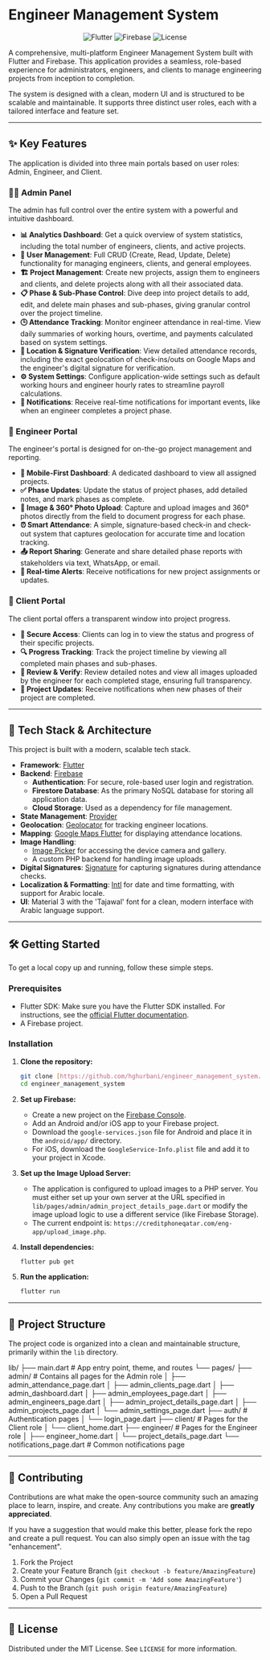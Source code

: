# Engineer Management System

<p align="center">
  <img alt="Flutter" src="https://img.shields.io/badge/Flutter-02569B?style=for-the-badge&logo=flutter&logoColor=white">
  <img alt="Firebase" src="https://img.shields.io/badge/Firebase-FFCA28?style=for-the-badge&logo=firebase&logoColor=black">
  <img alt="License" src="https://img.shields.io/badge/License-MIT-blue.svg?style=for-the-badge">
</p>

A comprehensive, multi-platform Engineer Management System built with Flutter and Firebase. This application provides a seamless, role-based experience for administrators, engineers, and clients to manage engineering projects from inception to completion.

The system is designed with a clean, modern UI and is structured to be scalable and maintainable. It supports three distinct user roles, each with a tailored interface and feature set.

---

## ✨ Key Features

The application is divided into three main portals based on user roles: Admin, Engineer, and Client.

### 👨‍💼 Admin Panel
The admin has full control over the entire system with a powerful and intuitive dashboard.

* **📊 Analytics Dashboard**: Get a quick overview of system statistics, including the total number of engineers, clients, and active projects.
* **👤 User Management**: Full CRUD (Create, Read, Update, Delete) functionality for managing engineers, clients, and general employees.
* **🏗️ Project Management**: Create new projects, assign them to engineers and clients, and delete projects along with all their associated data.
* **📋 Phase & Sub-Phase Control**: Dive deep into project details to add, edit, and delete main phases and sub-phases, giving granular control over the project timeline.
* **🕒 Attendance Tracking**: Monitor engineer attendance in real-time. View daily summaries of working hours, overtime, and payments calculated based on system settings.
* **📍 Location & Signature Verification**: View detailed attendance records, including the exact geolocation of check-ins/outs on Google Maps and the engineer's digital signature for verification.
* **⚙️ System Settings**: Configure application-wide settings such as default working hours and engineer hourly rates to streamline payroll calculations.
* **🔔 Notifications**: Receive real-time notifications for important events, like when an engineer completes a project phase.

### 👷 Engineer Portal
The engineer's portal is designed for on-the-go project management and reporting.

* **📱 Mobile-First Dashboard**: A dedicated dashboard to view all assigned projects.
* **✅ Phase Updates**: Update the status of project phases, add detailed notes, and mark phases as complete.
* **📸 Image & 360° Photo Upload**: Capture and upload images and 360° photos directly from the field to document progress for each phase.
* **⏰ Smart Attendance**: A simple, signature-based check-in and check-out system that captures geolocation for accurate time and location tracking.
* **📤 Report Sharing**: Generate and share detailed phase reports with stakeholders via text, WhatsApp, or email.
* **🔔 Real-time Alerts**: Receive notifications for new project assignments or updates.

### 🏢 Client Portal
The client portal offers a transparent window into project progress.

* **🔐 Secure Access**: Clients can log in to view the status and progress of their specific projects.
* **🔍 Progress Tracking**: Track the project timeline by viewing all completed main phases and sub-phases.
* **📄 Review & Verify**: Review detailed notes and view all images uploaded by the engineer for each completed stage, ensuring full transparency.
* **🔔 Project Updates**: Receive notifications when new phases of their project are completed.

---

## 🚀 Tech Stack & Architecture

This project is built with a modern, scalable tech stack.

* **Framework**: [Flutter](https://flutter.dev/)
* **Backend**: [Firebase](https://firebase.google.com/)
    * **Authentication**: For secure, role-based user login and registration.
    * **Firestore Database**: As the primary NoSQL database for storing all application data.
    * **Cloud Storage**: Used as a dependency for file management.
* **State Management**: [Provider](https://pub.dev/packages/provider)
* **Geolocation**: [Geolocator](https://pub.dev/packages/geolocator) for tracking engineer locations.
* **Mapping**: [Google Maps Flutter](https://pub.dev/packages/Maps_flutter) for displaying attendance locations.
* **Image Handling**:
    * [Image Picker](https://pub.dev/packages/image_picker) for accessing the device camera and gallery.
    * A custom PHP backend for handling image uploads.
* **Digital Signatures**: [Signature](https://pub.dev/packages/signature) for capturing signatures during attendance checks.
* **Localization & Formatting**: [Intl](https://pub.dev/packages/intl) for date and time formatting, with support for Arabic locale.
* **UI**: Material 3 with the 'Tajawal' font for a clean, modern interface with Arabic language support.

---

## 🛠️ Getting Started

To get a local copy up and running, follow these simple steps.

### Prerequisites
* Flutter SDK: Make sure you have the Flutter SDK installed. For instructions, see the [official Flutter documentation](https://flutter.dev/docs/get-started/install).
* A Firebase project.

### Installation

1.  **Clone the repository:**
    ```sh
    git clone [https://github.com/hghurbani/engineer_management_system.git](https://github.com/hghurbani/engineer_management_system.git)
    cd engineer_management_system
    ```

2.  **Set up Firebase:**
    * Create a new project on the [Firebase Console](https://console.firebase.google.com/).
    * Add an Android and/or iOS app to your Firebase project.
    * Download the `google-services.json` file for Android and place it in the `android/app/` directory.
    * For iOS, download the `GoogleService-Info.plist` file and add it to your project in Xcode.

3.  **Set up the Image Upload Server:**
    * The application is configured to upload images to a PHP server. You must either set up your own server at the URL specified in `lib/pages/admin/admin_project_details_page.dart` or modify the image upload logic to use a different service (like Firebase Storage).
    * The current endpoint is: `https://creditphoneqatar.com/eng-app/upload_image.php`.

4.  **Install dependencies:**
    ```sh
    flutter pub get
    ```

5.  **Run the application:**
    ```sh
    flutter run
    ```

---

## 📂 Project Structure

The project code is organized into a clean and maintainable structure, primarily within the `lib` directory.

lib/
├── main.dart                 # App entry point, theme, and routes
└── pages/
├── admin/                # Contains all pages for the Admin role
│   ├── admin_attendance_page.dart
│   ├── admin_clients_page.dart
│   ├── admin_dashboard.dart
│   ├── admin_employees_page.dart
│   ├── admin_engineers_page.dart
│   ├── admin_project_details_page.dart
│   ├── admin_projects_page.dart
│   └── admin_settings_page.dart
├── auth/                 # Authentication pages
│   └── login_page.dart
├── client/               # Pages for the Client role
│   └── client_home.dart
├── engineer/             # Pages for the Engineer role
│   ├── engineer_home.dart
│   └── project_details_page.dart
└── notifications_page.dart   # Common notifications page


---

## 🤝 Contributing

Contributions are what make the open-source community such an amazing place to learn, inspire, and create. Any contributions you make are **greatly appreciated**.

If you have a suggestion that would make this better, please fork the repo and create a pull request. You can also simply open an issue with the tag "enhancement".

1.  Fork the Project
2.  Create your Feature Branch (`git checkout -b feature/AmazingFeature`)
3.  Commit your Changes (`git commit -m 'Add some AmazingFeature'`)
4.  Push to the Branch (`git push origin feature/AmazingFeature`)
5.  Open a Pull Request

---

## 📄 License

Distributed under the MIT License. See `LICENSE` for more information.
